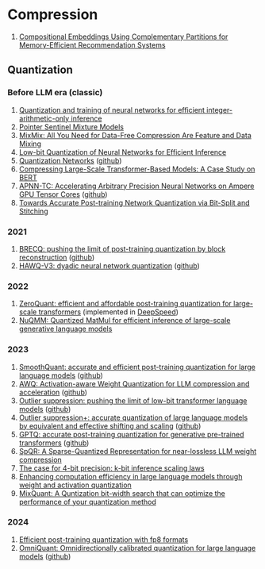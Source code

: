 # Compression
1. [Compositional Embeddings Using Complementary Partitions for Memory-Efficient Recommendation Systems]()

## Quantization

### Before LLM era (classic)
1. [Quantization and training of neural networks for efficient integer-arithmetic-only inference](https://github.com/vvchernov/LLM_info/blob/main/papers/compression/quantization/before_llm/NN_with_int_arithmetic_only.pdf)
2. [Pointer Sentinel Mixture Models](https://github.com/vvchernov/LLM_info/blob/main/papers/compression/quantization/before_llm/sentinel_mixture_models.pdf)
3. [MixMix: All You Need for Data-Free Compression Are Feature and Data Mixing](https://github.com/vvchernov/LLM_info/blob/main/papers/compression/quantization/before_llm/MixMix.pdf)
4. [Low-bit Quantization of Neural Networks for Efficient Inference](https://github.com/vvchernov/LLM_info/blob/main/papers/compression/quantization/before_llm/low_bit_quant.pdf)
5. [Quantization Networks](https://github.com/vvchernov/LLM_info/blob/main/papers/compression/quantization/before_llm/quantization_networks.pdf) ([github](https://github.com/aliyun/alibabacloud-quantization-networks))
6. [Compressing Large-Scale Transformer-Based Models: A Case Study on BERT](https://github.com/vvchernov/LLM_info/blob/main/papers/compression/quantization/before_llm/compressing_large_scale_transformer_based_models.pdf)
7. [APNN-TC: Accelerating Arbitrary Precision Neural Networks on Ampere GPU Tensor Cores]() ([github](https://github.com/BoyuanFeng/APNN-TC))
8. [Towards Accurate Post-training Network Quantization via Bit-Split and Stitching]()

### 2021
1. [BRECQ: pushing the limit of post-training quantization by block reconstruction](https://github.com/vvchernov/LLM_info/blob/main/papers/compression/quantization/BRECQ.pdf) ([github](https://github.com/yhhhli/BRECQ))
2. [HAWQ-V3: dyadic neural network quantization](https://github.com/vvchernov/LLM_info/blob/main/papers/compression/quantization/HAWQ-v3.pdf) ([github](https://github.com/zhen-dong/hawq.git))

### 2022
1. [ZeroQuant: efficient and affordable post-training quantization for large-scale transformers](https://github.com/vvchernov/LLM_info/blob/main/papers/compression/quantization/ZeroQuant.pdf) (implemented in [DeepSpeed](https://github.com/microsoft/DeepSpeed))
2. [NuQMM: Quantized MatMul for efficient inference of large-scale generative language models]()

### 2023
1. [SmoothQuant: accurate and efficient post-training quantization for large language models](https://github.com/vvchernov/LLM_info/blob/main/papers/compression/quantization/SmoothQuant.pdf) ([github](https://github.com/mit-han-lab/smoothquant))
2. [AWQ: Activation-aware Weight Quantization for LLM compression and acceleration](https://github.com/vvchernov/LLM_info/blob/main/papers/compression/quantization/AWQ.pdf) ([github](https://github.com/mit-han-lab/llm-awq))
3. [Outlier suppression: pushing the limit of low-bit transformer language models](https://github.com/vvchernov/LLM_info/blob/main/papers/compression/quantization/OutlierSuppression.pdf) ([github](https://github.com/wimh966/outlier_suppression))
4. [Outlier suppression+: accurate quantization of large language models by equivalent and effective shifting and scaling](https://github.com/vvchernov/LLM_info/blob/main/papers/compression/quantization/OutlierSuppresion_plus.pdf) ([github](https://github.com/ModelTC/Outlier_Suppression_Plus))
5. [GPTQ: accurate post-training quantization for generative pre-trained transformers](https://github.com/vvchernov/LLM_info/blob/main/papers/compression/quantization/GPTQ.pdf) ([github](https://github.com/IST-DASLab/gptq))
6. [SpQR: A Sparse-Quantized Representation for near-lossless LLM weight compression](https://github.com/vvchernov/LLM_info/blob/main/papers/compression/quantization/SpQR.pdf)
7. [The case for 4-bit precision: k-bit inference scaling laws](https://github.com/vvchernov/LLM_info/blob/main/papers/compression/quantization/kbit-inference-scaling-laws.pdf)
8. [Enhancing computation efficiency in large language models through weight and activation quantization](https://github.com/vvchernov/LLM_info/blob/main/papers/compression/quantization/aqas_slac.pdf)
9. [MixQuant: A Quntization bit-width search that can optimize the performance of your quantization method](https://github.com/vvchernov/LLM_info/blob/main/papers/compression/quantization/MixQuant.pdf)

### 2024
1. [Efficient post-training quantization with fp8 formats](https://github.com/vvchernov/LLM_info/blob/main/papers/compression/quantization/fp8_ptq.pdf)
2. [OmniQuant: Omnidirectionally calibrated quantization for large language models](https://github.com/vvchernov/LLM_info/blob/main/papers/compression/quantization/omni_quant.pdf) ([github](https://github.com/OpenGVLab/OmniQuant))
